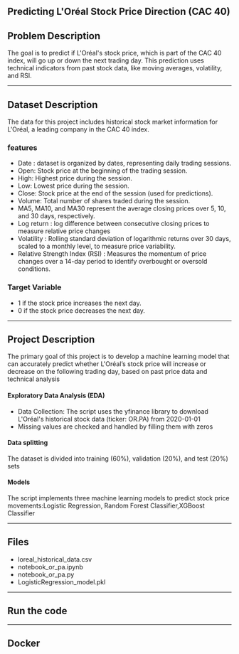 <h2>Predicting L'Oréal Stock Price Direction (CAC 40)</h2>
<h2>Problem Description</h2>

 <p>
   The goal is to predict if L'Oréal's stock price, which is part of the CAC 40 index, will go up or down the next trading day. This prediction uses technical indicators from past stock data, like moving averages, volatility, and RSI. 
 </p>
 <hr>
<h2>Dataset Description</h2>
<p>
 The data for this project includes historical stock market information for L'Oréal, a leading company in the CAC 40 index.
</p>
<h3>features</h3>
<ul>
 <li>Date : dataset is organized by dates, representing daily trading sessions.</li>
 <li>Open: Stock price at the beginning of the trading session.</li>
 <li>High: Highest price during the session.</li>
 <li>Low: Lowest price during the session.</li>
 <li>Close: Stock price at the end of the session (used for predictions).</li>
 <li>Volume: Total number of shares traded during the session.</li>
 <li>MA5, MA10, and MA30 represent the average closing prices over 5, 10, and 30 days, respectively.</li>
 <li>Log return : log difference between consecutive closing prices to measure relative price changes</li>
 <li>Volatility : Rolling standard deviation of logarithmic returns over 30 days, scaled to a monthly level, to measure price variability.
</li>
 <li>Relative Strength Index (RSI) : Measures the momentum of price changes over a 14-day period to identify overbought or oversold conditions.</li>
 
</ul>
<h3>Target Variable</h3>
   <ul>
    <li>1 if the stock price increases the next day.</li>
    <li>0 if the stock price decreases the next day.</li>
   </ul>

<hr>
<h2>Project Description</h2>
<p>The primary goal of this project is to develop a machine learning model that can accurately predict whether L'Oréal’s stock price will increase or decrease on the following trading day, based on past price data and technical analysis</p>
<h4>Exploratory Data Analysis (EDA)</h4>
<ul>
<li>Data Collection: The script uses the yfinance library to download L'Oréal's historical stock data (ticker: OR.PA) from 2020-01-01</li>
 <li>Missing values are checked and handled by filling them with zeros</li>
</ul>
<h4>Data splitting</h4>
<p>The dataset is divided into training (60%), validation (20%), and test (20%) sets</p>
<h4>Models</h4>
<p>The script implements three machine learning models to predict stock price movements:Logistic Regression,
Random Forest Classifier,XGBoost Classifier</p>
<hr>


<h2>Files</h2>
<ul>
 <li>loreal_historical_data.csv</li>
 <li>notebook_or_pa.ipynb</li>
 <li>notebook_or_pa.py</li>
 <li>LogisticRegression_model.pkl</li>
</ul>
<hr>
<h2>Run the code</h2>
<hr>
<h2>Docker</h2>

